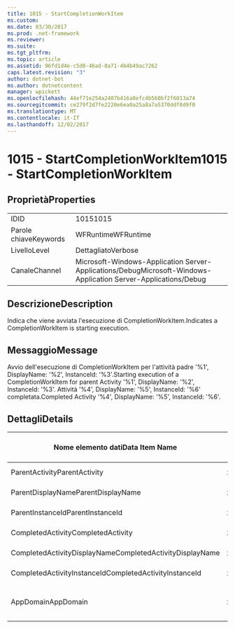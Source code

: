 ```yaml
---
title: 1015 - StartCompletionWorkItem
ms.custom: 
ms.date: 03/30/2017
ms.prod: .net-framework
ms.reviewer: 
ms.suite: 
ms.tgt_pltfrm: 
ms.topic: article
ms.assetid: 96fd1d4e-c5d0-46ad-8a71-4b4b49ac7262
caps.latest.revision: "3"
author: dotnet-bot
ms.author: dotnetcontent
manager: wpickett
ms.openlocfilehash: 44ef71e254a2407b416a0efc4b560bf2f6013a74
ms.sourcegitcommit: ce279f2d7fe2220e6ea0a25a8a7a5370ddf8d9f0
ms.translationtype: MT
ms.contentlocale: it-IT
ms.lasthandoff: 12/02/2017
---
```

# <a name="1015---startcompletionworkitem"></a><span data-ttu-id="4b57a-102">1015 - StartCompletionWorkItem</span><span class="sxs-lookup"><span data-stu-id="4b57a-102">1015 - StartCompletionWorkItem</span></span>
## <a name="properties"></a><span data-ttu-id="4b57a-103">Proprietà</span><span class="sxs-lookup"><span data-stu-id="4b57a-103">Properties</span></span>  
  
|||  
|-|-|  
|<span data-ttu-id="4b57a-104">ID</span><span class="sxs-lookup"><span data-stu-id="4b57a-104">ID</span></span>|<span data-ttu-id="4b57a-105">1015</span><span class="sxs-lookup"><span data-stu-id="4b57a-105">1015</span></span>|  
|<span data-ttu-id="4b57a-106">Parole chiave</span><span class="sxs-lookup"><span data-stu-id="4b57a-106">Keywords</span></span>|<span data-ttu-id="4b57a-107">WFRuntime</span><span class="sxs-lookup"><span data-stu-id="4b57a-107">WFRuntime</span></span>|  
|<span data-ttu-id="4b57a-108">Livello</span><span class="sxs-lookup"><span data-stu-id="4b57a-108">Level</span></span>|<span data-ttu-id="4b57a-109">Dettagliato</span><span class="sxs-lookup"><span data-stu-id="4b57a-109">Verbose</span></span>|  
|<span data-ttu-id="4b57a-110">Canale</span><span class="sxs-lookup"><span data-stu-id="4b57a-110">Channel</span></span>|<span data-ttu-id="4b57a-111">Microsoft-Windows-Application Server-Applications/Debug</span><span class="sxs-lookup"><span data-stu-id="4b57a-111">Microsoft-Windows-Application Server-Applications/Debug</span></span>|  
  
## <a name="description"></a><span data-ttu-id="4b57a-112">Descrizione</span><span class="sxs-lookup"><span data-stu-id="4b57a-112">Description</span></span>  
 <span data-ttu-id="4b57a-113">Indica che viene avviata l'esecuzione di CompletionWorkItem.</span><span class="sxs-lookup"><span data-stu-id="4b57a-113">Indicates a CompletionWorkItem is starting execution.</span></span>  
  
## <a name="message"></a><span data-ttu-id="4b57a-114">Messaggio</span><span class="sxs-lookup"><span data-stu-id="4b57a-114">Message</span></span>  
 <span data-ttu-id="4b57a-115">Avvio dell'esecuzione di CompletionWorkItem per l'attività padre '%1', DisplayName: '%2', InstanceId: '%3'.</span><span class="sxs-lookup"><span data-stu-id="4b57a-115">Starting execution of a CompletionWorkItem for parent Activity '%1', DisplayName: '%2', InstanceId: '%3'.</span></span> <span data-ttu-id="4b57a-116">Attività '%4', DisplayName: '%5', InstanceId: '%6' completata.</span><span class="sxs-lookup"><span data-stu-id="4b57a-116">Completed Activity '%4', DisplayName: '%5', InstanceId: '%6'.</span></span>  
  
## <a name="details"></a><span data-ttu-id="4b57a-117">Dettagli</span><span class="sxs-lookup"><span data-stu-id="4b57a-117">Details</span></span>  
  
|<span data-ttu-id="4b57a-118">Nome elemento dati</span><span class="sxs-lookup"><span data-stu-id="4b57a-118">Data Item Name</span></span>|<span data-ttu-id="4b57a-119">Tipo elemento dati</span><span class="sxs-lookup"><span data-stu-id="4b57a-119">Data Item Type</span></span>|<span data-ttu-id="4b57a-120">Descrizione</span><span class="sxs-lookup"><span data-stu-id="4b57a-120">Description</span></span>|  
|--------------------|--------------------|-----------------|  
|<span data-ttu-id="4b57a-121">ParentActivity</span><span class="sxs-lookup"><span data-stu-id="4b57a-121">ParentActivity</span></span>|<span data-ttu-id="4b57a-122">xs:string</span><span class="sxs-lookup"><span data-stu-id="4b57a-122">xs:string</span></span>|<span data-ttu-id="4b57a-123">Nome tipo dell'attività padre.</span><span class="sxs-lookup"><span data-stu-id="4b57a-123">The type name of the parent activity.</span></span>|  
|<span data-ttu-id="4b57a-124">ParentDisplayName</span><span class="sxs-lookup"><span data-stu-id="4b57a-124">ParentDisplayName</span></span>|<span data-ttu-id="4b57a-125">xs:string</span><span class="sxs-lookup"><span data-stu-id="4b57a-125">xs:string</span></span>|<span data-ttu-id="4b57a-126">Nome visualizzato dell'attività padre.</span><span class="sxs-lookup"><span data-stu-id="4b57a-126">The display name of the parent activity.</span></span>|  
|<span data-ttu-id="4b57a-127">ParentInstanceId</span><span class="sxs-lookup"><span data-stu-id="4b57a-127">ParentInstanceId</span></span>|<span data-ttu-id="4b57a-128">xs:string</span><span class="sxs-lookup"><span data-stu-id="4b57a-128">xs:string</span></span>|<span data-ttu-id="4b57a-129">ID dell'istanza dell'attività padre.</span><span class="sxs-lookup"><span data-stu-id="4b57a-129">The instance id of the parent activity.</span></span>|  
|<span data-ttu-id="4b57a-130">CompletedActivity</span><span class="sxs-lookup"><span data-stu-id="4b57a-130">CompletedActivity</span></span>|<span data-ttu-id="4b57a-131">xs:string</span><span class="sxs-lookup"><span data-stu-id="4b57a-131">xs:string</span></span>|<span data-ttu-id="4b57a-132">Nome tipo dell'attività completata.</span><span class="sxs-lookup"><span data-stu-id="4b57a-132">The type name of the completed activity.</span></span>|  
|<span data-ttu-id="4b57a-133">CompletedActivityDisplayName</span><span class="sxs-lookup"><span data-stu-id="4b57a-133">CompletedActivityDisplayName</span></span>|<span data-ttu-id="4b57a-134">xs:string</span><span class="sxs-lookup"><span data-stu-id="4b57a-134">xs:string</span></span>|<span data-ttu-id="4b57a-135">Nome visualizzato dell'attività completata.</span><span class="sxs-lookup"><span data-stu-id="4b57a-135">The display name of the completed activity.</span></span>|  
|<span data-ttu-id="4b57a-136">CompletedActivityInstanceId</span><span class="sxs-lookup"><span data-stu-id="4b57a-136">CompletedActivityInstanceId</span></span>|<span data-ttu-id="4b57a-137">xs:string</span><span class="sxs-lookup"><span data-stu-id="4b57a-137">xs:string</span></span>|<span data-ttu-id="4b57a-138">L'ID dell'istanza dell'attività completata.</span><span class="sxs-lookup"><span data-stu-id="4b57a-138">The instance id of the completed activity.</span></span>|  
|<span data-ttu-id="4b57a-139">AppDomain</span><span class="sxs-lookup"><span data-stu-id="4b57a-139">AppDomain</span></span>|<span data-ttu-id="4b57a-140">xs:string</span><span class="sxs-lookup"><span data-stu-id="4b57a-140">xs:string</span></span>|<span data-ttu-id="4b57a-141">Stringa restituita da AppDomain.CurrentDomain.FriendlyName.</span><span class="sxs-lookup"><span data-stu-id="4b57a-141">The string returned by AppDomain.CurrentDomain.FriendlyName.</span></span>|
